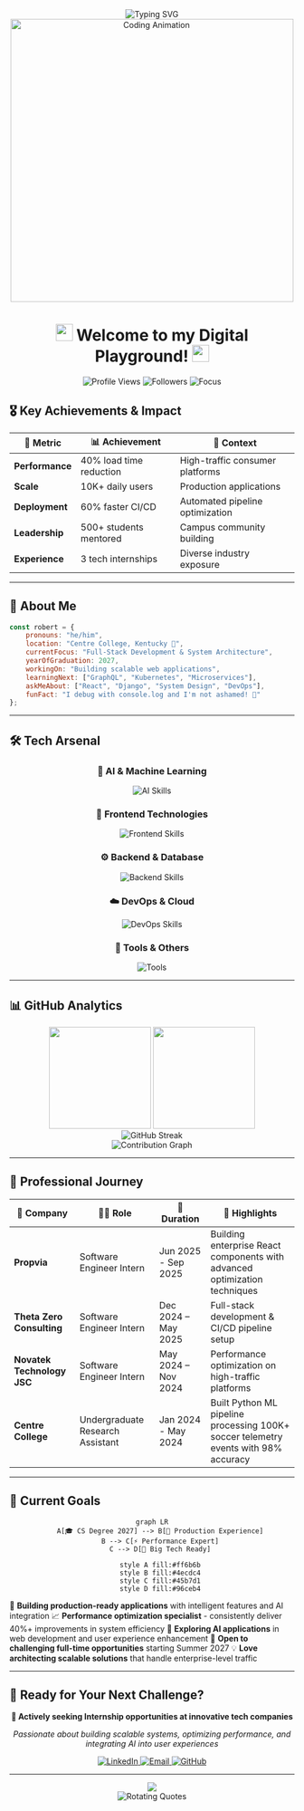 <div align="center">
  <img src="https://readme-typing-svg.herokuapp.com?font=Fira+Code&size=30&duration=3000&pause=1000&color=FF6B6B&center=true&vCenter=true&width=600&lines=Hey+there%2C+I'm+Robert+Nguyen!+%F0%9F%91%8B;Software+Developer;CS+'27+%40+Centre+College;Always+Learning+%26+Building" alt="Typing SVG" />
</div>

<div align="center">
  <img src="https://user-images.githubusercontent.com/74038190/225813708-98b745f2-7d22-48cf-9150-083f1b00d6c9.gif" width="500" alt="Coding Animation"/>
</div>

<h1 align="center">
  <img src="https://media.giphy.com/media/hvRJCLFzcasrR4ia7z/giphy.gif" width="30">
  Welcome to my Digital Playground!
  <img src="https://media.giphy.com/media/hvRJCLFzcasrR4ia7z/giphy.gif" width="30">
</h1>

<div align="center">
  <img src="https://komarev.com/ghpvc/?username=robert-nguyenn&color=FF6B6B&style=for-the-badge" alt="Profile Views"/>
  <img src="https://img.shields.io/github/followers/robert-nguyenn?style=for-the-badge&color=4CAF50" alt="Followers"/>
  <img src="https://img.shields.io/badge/Focus-Software%20Development-brightgreen?style=for-the-badge" alt="Focus"/>
</div>

## 🎖️ Key Achievements & Impact

<div align="center">
  
| 🎯 **Metric** | 📊 **Achievement** | 🚀 **Context** |
|---------------|-------------------|----------------|
| **Performance** | 40% load time reduction | High-traffic consumer platforms |
| **Scale** | 10K+ daily users | Production applications |
| **Deployment** | 60% faster CI/CD | Automated pipeline optimization |
| **Leadership** | 500+ students mentored | Campus community building |
| **Experience** | 3 tech internships | Diverse industry exposure |

</div>

---

## 🚀 About Me

```javascript
const robert = {
    pronouns: "he/him",
    location: "Centre College, Kentucky 🏫",
    currentFocus: "Full-Stack Development & System Architecture",
    yearOfGraduation: 2027,
    workingOn: "Building scalable web applications",
    learningNext: ["GraphQL", "Kubernetes", "Microservices"],
    askMeAbout: ["React", "Django", "System Design", "DevOps"],
    funFact: "I debug with console.log and I'm not ashamed! 🐛"
};
```

---

## 🛠️ Tech Arsenal

<div align="center">

### 🤖 AI & Machine Learning
<p>
  <img src="https://skillicons.dev/icons?i=python,tensorflow,pytorch,opencv" alt="AI Skills"/>
</p>

### 🎨 Frontend Technologies
<p>
  <img src="https://skillicons.dev/icons?i=react,nextjs,html,css,js,ts,tailwind,bootstrap" alt="Frontend Skills"/>
</p>

### ⚙️ Backend & Database
<p>
  <img src="https://skillicons.dev/icons?i=python,django,fastapi,nodejs,express,java,postgresql,mysql,mongodb" alt="Backend Skills"/>
</p>

### ☁️ DevOps & Cloud
<p>
  <img src="https://skillicons.dev/icons?i=docker,aws,github,gitlab,linux" alt="DevOps Skills"/>
</p>

### 🔧 Tools & Others
<p>
  <img src="https://skillicons.dev/icons?i=git,vscode,figma,postman,firebase,vercel,bash,powershell" alt="Tools"/>
</p>

</div>

---

## 📊 GitHub Analytics

<div align="center">
  <img height="180em" src="https://github-readme-stats.vercel.app/api?username=robert-nguyenn&show_icons=true&theme=radical&include_all_commits=true&count_private=true"/>
  <img height="180em" src="https://github-readme-stats.vercel.app/api/top-langs/?username=robert-nguyenn&layout=compact&langs_count=8&theme=radical"/>
</div>

<div align="center">
  <img src="https://github-readme-streak-stats-salesp07.vercel.app/?user=robert-nguyenn&theme=radical" alt="GitHub Streak"/>
</div>

<div align="center">
  <img src="https://github-readme-activity-graph.vercel.app/graph?username=robert-nguyenn&theme=react-dark&hide_border=true" alt="Contribution Graph"/>
</div>

---

## 💼 Professional Journey

<div align="center">

| 🏢 Company | 👨‍💻 Role | 📅 Duration | 🔗 Highlights |
|------------|-----------|-------------|---------------|
| **Propvia** | Software Engineer Intern | Jun 2025 - Sep 2025 | Building enterprise React components with advanced optimization techniques |
| **Theta Zero Consulting** | Software Engineer Intern | Dec 2024 – May 2025 | Full-stack development & CI/CD pipeline setup |
| **Novatek Technology JSC** | Software Engineer Intern | May 2024 – Nov 2024 | Performance optimization on high-traffic platforms |
| **Centre College** | Undergraduate Research Assistant | Jan 2024 - May 2024 | Built Python ML pipeline processing 100K+ soccer telemetry events with 98% accuracy |

</div>

---

## 🎯 Current Goals

<div align="center">

```mermaid
graph LR
    A[🎓 CS Degree 2027] --> B[🚀 Production Experience]
    B --> C[⚡ Performance Expert]
    C --> D[🏢 Big Tech Ready]
    
    style A fill:#ff6b6b
    style B fill:#4ecdc4
    style C fill:#45b7d1
    style D fill:#96ceb4
```

</div>

🚀 **Building production-ready applications** with intelligent features and AI integration
📈 **Performance optimization specialist** - consistently deliver 40%+ improvements in system efficiency
🤖 **Exploring AI applications** in web development and user experience enhancement
🤝 **Open to challenging full-time opportunities** starting Summer 2027
💡 **Love architecting scalable solutions** that handle enterprise-level traffic

---

## 🤝 Ready for Your Next Challenge?

<div align="center">
  
**🎯 Actively seeking Internship opportunities at innovative tech companies**

*Passionate about building scalable systems, optimizing performance, and integrating AI into user experiences*

  <a href="https://www.linkedin.com/in/robert-nguyenn/" target="_blank">
    <img src="https://img.shields.io/badge/LinkedIn-Let's_Connect-0077B5?style=for-the-badge&logo=linkedin&logoColor=white" alt="LinkedIn"/>
  </a>
  <a href="mailto:robert.nguyenanh@gmail.com" target="_blank">
    <img src="https://img.shields.io/badge/Email-Reach_Out-D14836?style=for-the-badge&logo=gmail&logoColor=white" alt="Email"/>
  </a>
  <a href="https://github.com/robert-nguyenn" target="_blank">
    <img src="https://img.shields.io/badge/GitHub-View_Projects-100000?style=for-the-badge&logo=github&logoColor=white" alt="GitHub"/>
  </a>
</div>

---

<div align="center">
  <img src="https://capsule-render.vercel.app/api?type=waving&color=gradient&customColorList=6,11,20&height=150&section=footer&text=Thanks%20for%20visiting!&fontSize=42&fontColor=fff&animation=twinkling"/>
</div>

<div align="center">
  <img src="https://readme-typing-svg.herokuapp.com?font=Fira+Code&size=20&duration=3000&pause=1000&color=4CAF50&center=true&vCenter=true&width=700&lines=%22Code+is+like+humor%E2%80%94if+you+have+to+explain+it%2C+it's+bad.%22;%22First%2C+solve+the+problem.+Then%2C+write+the+code.%22;%22The+best+code+is+no+code+at+all.%22" alt="Rotating Quotes"/>
</div>
